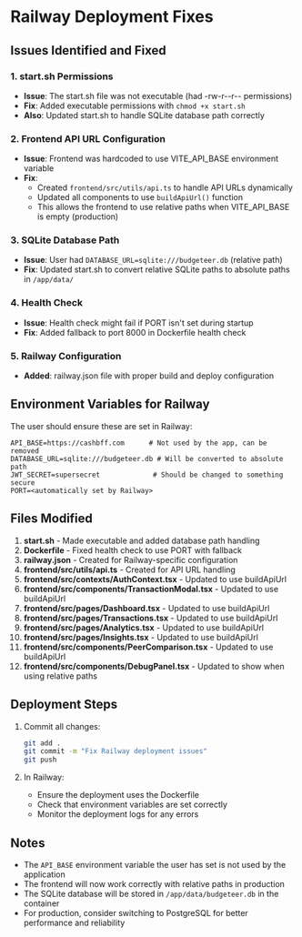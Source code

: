 # Railway Deployment Fixes

## Issues Identified and Fixed

### 1. **start.sh Permissions**
- **Issue**: The start.sh file was not executable (had -rw-r--r-- permissions)
- **Fix**: Added executable permissions with `chmod +x start.sh`
- **Also**: Updated start.sh to handle SQLite database path correctly

### 2. **Frontend API URL Configuration**
- **Issue**: Frontend was hardcoded to use VITE_API_BASE environment variable
- **Fix**: 
  - Created `frontend/src/utils/api.ts` to handle API URLs dynamically
  - Updated all components to use `buildApiUrl()` function
  - This allows the frontend to use relative paths when VITE_API_BASE is empty (production)

### 3. **SQLite Database Path**
- **Issue**: User had `DATABASE_URL=sqlite:///budgeteer.db` (relative path)
- **Fix**: Updated start.sh to convert relative SQLite paths to absolute paths in `/app/data/`

### 4. **Health Check**
- **Issue**: Health check might fail if PORT isn't set during startup
- **Fix**: Added fallback to port 8000 in Dockerfile health check

### 5. **Railway Configuration**
- **Added**: railway.json file with proper build and deploy configuration

## Environment Variables for Railway

The user should ensure these are set in Railway:

```
API_BASE=https://cashbff.com      # Not used by the app, can be removed
DATABASE_URL=sqlite:///budgeteer.db # Will be converted to absolute path
JWT_SECRET=supersecret             # Should be changed to something secure
PORT=<automatically set by Railway>
```

## Files Modified

1. **start.sh** - Made executable and added database path handling
2. **Dockerfile** - Fixed health check to use PORT with fallback
3. **railway.json** - Created for Railway-specific configuration
4. **frontend/src/utils/api.ts** - Created for API URL handling
5. **frontend/src/contexts/AuthContext.tsx** - Updated to use buildApiUrl
6. **frontend/src/components/TransactionModal.tsx** - Updated to use buildApiUrl
7. **frontend/src/pages/Dashboard.tsx** - Updated to use buildApiUrl
8. **frontend/src/pages/Transactions.tsx** - Updated to use buildApiUrl
9. **frontend/src/pages/Analytics.tsx** - Updated to use buildApiUrl
10. **frontend/src/pages/Insights.tsx** - Updated to use buildApiUrl
11. **frontend/src/components/PeerComparison.tsx** - Updated to use buildApiUrl
12. **frontend/src/components/DebugPanel.tsx** - Updated to show when using relative paths

## Deployment Steps

1. Commit all changes:
   ```bash
   git add .
   git commit -m "Fix Railway deployment issues"
   git push
   ```

2. In Railway:
   - Ensure the deployment uses the Dockerfile
   - Check that environment variables are set correctly
   - Monitor the deployment logs for any errors

## Notes

- The `API_BASE` environment variable the user has set is not used by the application
- The frontend will now work correctly with relative paths in production
- The SQLite database will be stored in `/app/data/budgeteer.db` in the container
- For production, consider switching to PostgreSQL for better performance and reliability
